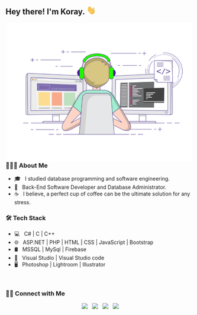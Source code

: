 <h2> Hey there! I'm Koray. <img src="https://github.com/korayustundag/korayustundag/blob/main/Hi.gif" width="25"></h2>
<img align="right" alt="GIF" src="https://raw.githubusercontent.com/korayustundag/korayustundag/main/gif3.gif" width="500"/>

<h3> 👨🏻‍💻 About Me </h3>

- 🎓 &nbsp; I studied database programming and software engineering.
- 💼 &nbsp; Back-End Software Developer and Database Administrator.
- ☕ &nbsp; I believe, a perfect cup of coffee can be the ultimate solution for any stress.

<h3>🛠 Tech Stack</h3>

- 💻 &nbsp; C# | C | C++
- 🌐 &nbsp; ASP.NET | PHP | HTML | CSS | JavaScript | Bootstrap 
- 🛢 &nbsp; MSSQL | MySql | Firebase
- 🔧 &nbsp; Visual Studio |  Visual Studio code
- 🖥 &nbsp; Photoshop | Lightroom | Illustrator

<br>
<h3> 🤝🏻 Connect with Me </h3>

<p align="center">
&nbsp; <a href="https://twitter.com/koray_ustundag" target="_blank" rel="noopener noreferrer"><img src="https://img.icons8.com/plasticine/100/000000/twitter.png" width="50" /></a>  
&nbsp; <a href="https://www.instagram.com/koray.ustundag/" target="_blank" rel="noopener noreferrer"><img src="https://img.icons8.com/plasticine/100/000000/instagram-new.png" width="50" /></a>  
&nbsp; <a href="https://www.linkedin.com/in/koray-üstündağ-a48063198/" target="_blank" rel="noopener noreferrer"><img src="https://img.icons8.com/plasticine/100/000000/linkedin.png" width="50" /></a>
&nbsp; <a href="mailto:mskorayustundag@gmail.com" target="_blank" rel="noopener noreferrer"><img src="https://img.icons8.com/plasticine/100/000000/gmail.png"  width="50" /></a>
</p>
